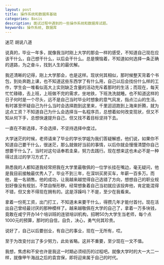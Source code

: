 ```yaml
---
layout: post
title: 操作系统和数据库基础
categories: Basis
description: 面试过程中遇到的一些操作系统和数据库试题。
keywords: 操作系统, 数据库
---
```



迷茫  胡说八道


 说真的，毕业一年多，就像我当时刚上大学的那会一样的感受，不知道自己现在应该干什么，自己想干什么，以后会干什么。总是懊恼着，不知道如何选择一条正确的道路，为之奋斗，找到人生的最优解。


我还清晰的记得，刚上大学那会，也是这样。现状何其相似，那时候整天背着个书包，到处奔跑上课，也不知道这些东西学了有什么用，自己以后会找份什么样的工作，学生会一堆看似高大上实则缺乏含量的活动充斥着那时的生活；而现在，每天忙忙碌碌，去上班，上班做不完的需求，坐地铁，下班洗洗就睡。也不知道这样的日子何时是一个尽头，远不是自己当时毕业时想象的意气风发，指点江山的生活。有时甚至怀疑自己为什么当时会选择跑到这里来，千里迢迢跑到上海来折腾，就为这点工资？不知道自己为什么会选择当一名程序员，总想着如何改变现状，但又不知从何下手，总想快速提升自己，但又找不着目标坚持下去。


一直在不断选择，不会选择，不坚持选择中度过。

大学迷茫的时候，老师请来了毕业的学长学姐为我们答疑解惑，他们说，如果你不知道自己要干什么，很迷茫，那么就做好当前的事情，以后你就会慢慢清楚你自己想要干什么了。当时对这句话奉若圭臬，努力去践行。现在想来这也未必不是一种得过且过的学习方式了。


熟悉我的人都知道我经常把我在大学里最敬佩的一位学长挂在嘴边，毫无疑问，他是我目前接触最优秀人了，毕业不到三年，在深圳买房买车，年薪一百多万。而他，是一名销售。他的成功，让我越来越觉得自己选错了方向，想想自己的职业规划好像没有规划，不禁自惭形秽。经常想象着自己当初就应该投奔他，肯定能混得不错，但又舍不得现在拥有的。这是浮躁吗？不是，至少在我看来。

拿着一份死工资，出门打工，不知道未来要干什么，得攒几年才能付首付。现在活出自己曾经最讨厌的那种模样了。越来越敬佩在大学的自己了，拿着一万多块钱，竟敢在咸宁开办14个培训班的连锁培训机构，招聘50为大学生当老师，每个点1000元的预算，那时的自信，自负，决心，勇气何其珍贵。

说好了，自己以后要创业，有自己的事业，现在一无所有，哎。

至于为改变付出了多少努力，此处省略。这并不重要，至少现在一文不值。

我想，焦虑和不安也许是我这一时期必须经历的过程吧。就像大学时的大一大二一样，就像甲午海战之后的袁宫保，即将迎来属于自己的时代。


